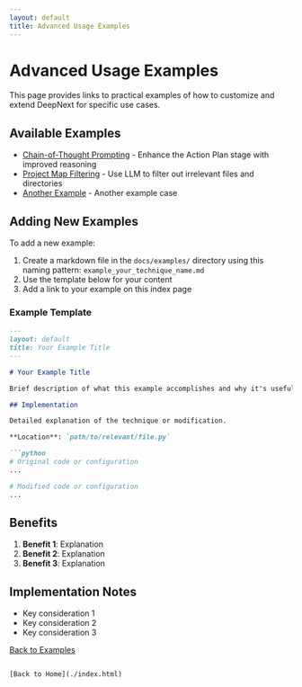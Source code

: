 ```yaml
---
layout: default
title: Advanced Usage Examples
---
```


# Advanced Usage Examples

This page provides links to practical examples of how to customize and extend DeepNext for specific use cases.

## Available Examples

- [Chain-of-Thought Prompting](./examples/example_chain_of_thoughts.html) - Enhance the Action Plan stage with improved reasoning
- [Project Map Filtering](./examples/example_project_map_filter.html) - Use LLM to filter out irrelevant files and directories
- [Another Example](./examples/example_another_example.html) - Another example case

## Adding New Examples

To add a new example:

1. Create a markdown file in the `docs/examples/` directory using this naming pattern: `example_your_technique_name.md`
2. Use the template below for your content
3. Add a link to your example on this index page

### Example Template

```markdown
---
layout: default
title: Your Example Title
---

# Your Example Title

Brief description of what this example accomplishes and why it's useful.

## Implementation

Detailed explanation of the technique or modification.

**Location**: `path/to/relevant/file.py`

```python
# Original code or configuration
...

# Modified code or configuration
...
```

## Benefits

1. **Benefit 1**: Explanation
2. **Benefit 2**: Explanation
3. **Benefit 3**: Explanation

## Implementation Notes

- Key consideration 1
- Key consideration 2
- Key consideration 3

[Back to Examples](../examples.html)
```

[Back to Home](./index.html)

